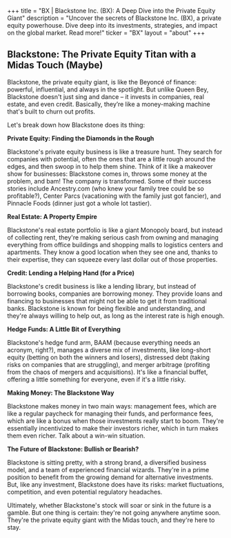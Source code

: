 +++
title = "BX |  Blackstone Inc. (BX): A Deep Dive into the Private Equity Giant"
description = "Uncover the secrets of Blackstone Inc. (BX), a private equity powerhouse. Dive deep into its investments, strategies, and impact on the global market. Read more!"
ticker = "BX"
layout = "about"
+++

        


## Blackstone: The Private Equity Titan with a Midas Touch (Maybe)

Blackstone, the private equity giant, is like the Beyoncé of finance: powerful, influential, and always in the spotlight. But unlike Queen Bey, Blackstone doesn't just sing and dance – it invests in companies, real estate, and even credit. Basically, they’re like a money-making machine that's built to churn out profits. 

Let's break down how Blackstone does its thing:

**Private Equity: Finding the Diamonds in the Rough**

Blackstone's private equity business is like a treasure hunt. They search for companies with potential, often the ones that are a little rough around the edges, and then swoop in to help them shine. Think of it like a makeover show for businesses: Blackstone comes in, throws some money at the problem, and bam! The company is transformed. Some of their success stories include Ancestry.com (who knew your family tree could be so profitable?), Center Parcs (vacationing with the family just got fancier), and Pinnacle Foods (dinner just got a whole lot tastier).

**Real Estate: A Property Empire**

Blackstone's real estate portfolio is like a giant Monopoly board, but instead of collecting rent, they're making serious cash from owning and managing everything from office buildings and shopping malls to logistics centers and apartments. They know a good location when they see one and, thanks to their expertise, they can squeeze every last dollar out of those properties.

**Credit: Lending a Helping Hand (for a Price)**

Blackstone's credit business is like a lending library, but instead of borrowing books, companies are borrowing money. They provide loans and financing to businesses that might not be able to get it from traditional banks. Blackstone is known for being flexible and understanding, and they're always willing to help out, as long as the interest rate is high enough.

**Hedge Funds: A Little Bit of Everything**

Blackstone's hedge fund arm, BAAM (because everything needs an acronym, right?), manages a diverse mix of investments, like long-short equity (betting on both the winners and losers), distressed debt (taking risks on companies that are struggling), and merger arbitrage (profiting from the chaos of mergers and acquisitions). It's like a financial buffet, offering a little something for everyone, even if it's a little risky.

**Making Money: The Blackstone Way**

Blackstone makes money in two main ways: management fees, which are like a regular paycheck for managing their funds, and performance fees, which are like a bonus when those investments really start to boom. They're essentially incentivized to make their investors richer, which in turn makes them even richer. Talk about a win-win situation.

**The Future of Blackstone: Bullish or Bearish?**

Blackstone is sitting pretty, with a strong brand, a diversified business model, and a team of experienced financial wizards. They're in a prime position to benefit from the growing demand for alternative investments. But, like any investment, Blackstone does have its risks: market fluctuations, competition, and even potential regulatory headaches.  

Ultimately, whether Blackstone's stock will soar or sink in the future is a gamble. But one thing is certain: they're not going anywhere anytime soon. They're the private equity giant with the Midas touch, and they're here to stay. 

        